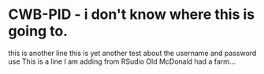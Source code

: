 # CWB-PID - i don't know where this is going to.
this is another line
this is yet another test about the username and password use
This is a line I am adding from RSudio
Old McDonald had a farm...
